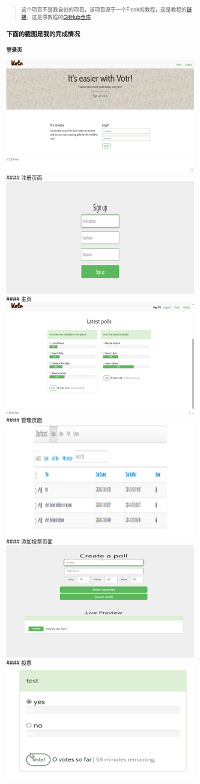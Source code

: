 >这个项目不是我自创的项目，该项目源于一个Flask的教程，这是教程的[链接](https://danidee10.github.io/2016/09/18/flask-by-example-1.html)，这是原教程的[GitHub仓库](https://github.com/danidee10/Votr)

### 下面的截图是我的完成情况
#### 登录页
<img src="./static/images/homepage.png" alt="homepage" width="500" height="300">
#### 注册页面
<img src="./static/images/signup.png" alt="signuppage" width="500" height="300">
#### 主页
<img src="./static/images/pollspage.png" alt="pollspage" width="500" height="300">
#### 管理页面
<img src="./static/images/adminpage.png" alt="adminpage" width="500" height="300">
#### 添加投票页面
<img src="./static/images/createpoll.gif" alt="createpoll" width="500" height="300">
#### 投票
<img src="./static/images/vote.gif" alt="vote" width="500" height="300">
